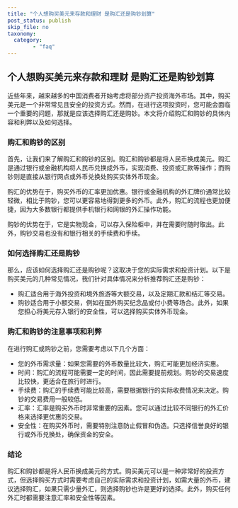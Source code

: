 ```yaml
---
title: "个人想购买美元来存款和理财 是购汇还是购钞划算"
post_status: publish
skip_file: no
taxonomy:
  category:
        - "faq"
---
```


## 个人想购买美元来存款和理财 是购汇还是购钞划算

近些年来，越来越多的中国消费者开始考虑将部分资产投资海外市场。其中，购买美元是一个非常常见且安全的投资方式。然而，在进行这项投资时，您可能会面临一个重要的问题，那就是应该选择购汇还是购钞。本文将介绍购汇和购钞的具体内容和利弊以及如何选择。

### 购汇和购钞的区别

首先，让我们来了解购汇和购钞的区别。购汇和购钞都是将人民币换成美元。购汇是通过银行或金融机构将人民币兑换成外币，实现消费、投资或汇款等操作；而购钞则是直接从银行网点或外币兑换处购买实体外币现金。

购汇的优势在于，购买外币的汇率更加优惠。银行或金融机构的外汇牌价通常比较轻微，相比于购钞，您可以更容易地得到更多的外币。此外，购汇的流程也更加便捷，因为大多数银行都提供手机银行和网银的外汇操作功能。

购钞的优势在于，它是实物现金，可以存入保险柜中，并在需要时随时取出。此外，购钞交易也没有和银行相关的手续费和手续。

### 如何选择购汇还是购钞

那么，应该如何选择购汇还是购钞呢？这取决于您的实际需求和投资计划。以下是购买美元的几种常见情况，我们针对具体情况来分析推荐购汇还是购钞：

- 购汇适合用于海外投资和境外旅游等大额交易，以及定期汇款和结汇等交易。
- 购钞适合用于小额交易，例如在国外购买纪念品或付小费等场合。此外，如果您担心将美元存入银行的安全性，可以选择购买实体外币现金。

### 购汇和购钞的注意事项和利弊

在进行购汇或购钞之前，您需要考虑以下几个方面：

- 您的外币需求量：如果您需要的外币数量比较大，购汇可能更加经济实惠。
- 时间：购汇的流程可能需要一定的时间，因此需要提前规划。购钞的交易速度比较快，更适合在旅行时进行。
- 手续费：购汇的手续费可能比较高，需要根据银行的实际收费情况来决定。购钞的交易费用一般较低。
- 汇率：汇率是购买外币时非常重要的因素。您可以通过比较不同银行的外汇价格来选择更优惠的交易。
- 安全性：在购买外币时，需要特别注意防止假冒和伪造。只选择信誉良好的银行或外币兑换处，确保资金的安全。

### 结论

购汇和购钞都是将人民币换成美元的方式。购买美元可以是一种非常好的投资方式，但选择购买方式时需要考虑自己的实际需求和投资计划，如需大量的外币，建议选择购汇，如果只需少量外汇，则选择购钞也许是更好的选择。此外，购买任何外汇时都需要注意汇率和安全性等因素。
